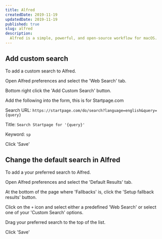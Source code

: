 ```yaml
---
title: Alfred
createdDate: 2019-11-19
updatedDate: 2019-11-19
published: true
slug: alfred
description:
  Alfred is a simple, powerful, and open-source workflow for macOS.
---
```


<!-- Add Authors
<script>
  import Author from '$lib/components/author.svelte'
</script>

<Author author='Scott'/>
 -->

## Add custom search

To add a custom search to Alfred.

Open Alfred preferences and select the 'Web Search' tab.

Bottom right click the 'Add Custom Search' button.

Add the following into the form, this is for Startpage.com

Search URL:
`https://startpage.com/do/search?language=english&query={query}`

Title: `Search Startpage for '{query}'`

Keyword: `sp`

Click 'Save'

## Change the default search in Alfred

To add a your preferred search to Alfred.

Open Alfred preferences and select the 'Default Results' tab.

At the bottom of the page where 'Fallbacks' is, click the 'Setup
fallback results' button.

Click on the `+` icon and select either a predefined 'Web Search' or
select one of your 'Custom Search' options.

Drag your preferred search to the top of the list.

Click 'Save'
